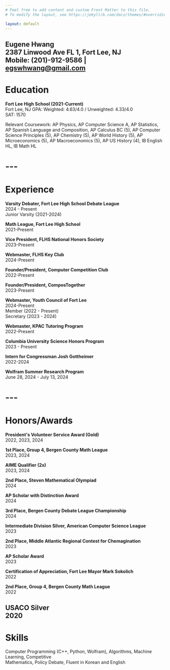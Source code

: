 ```yaml
---
# Feel free to add content and custom Front Matter to this file.
# To modify the layout, see https://jekyllrb.com/docs/themes/#overriding-theme-defaults

layout: default
---
```


<!-- # [Go back to main page][main] -->

**Eugene Hwang**  
2387 Linwood Ave FL 1, Fort Lee, NJ  
Mobile: (201)-912-9586 | egswhwang@gmail.com  
---

# **Education**

**Fort Lee High School (2021-Current)**  
Fort Lee, NJ     GPA: Weighted: 4.63/4.0 / Unweighted: 4.33/4.0   
SAT: 1570

Relevant Coursework: AP Physics, AP Computer Science A, AP Statistics, AP Spanish Language and Composition, AP Calculus BC (5), AP Computer Science Principles (5), AP Chemistry (5), AP World History (5), AP Microeconomics (5), AP Macroeconomics (5), AP US History (4), IB English HL, IB Math HL

# ---

# **Experience**

**Varsity Debater, Fort Lee High School Debate League**  
2024 \- Present  
             Junior Varsity (2021-2024)

**Math League, Fort Lee High School**  
2021-Present

**Vice President, FLHS National Honors Society**  
2023-Present

**Webmaster, FLHS Key Club**  
2024-Present

**Founder/President, Computer Competition Club**  
2022-Present

**Founder/President, ComposTogether**  
2023-Present

**Webmaster, Youth Council of Fort Lee**  
2024-Present  
	Member (2022 \- Present)  
	Secretary (2023 \- 2024\)

**Webmaster, KPAC Tutoring Program**  
2022-Present  

**Columbia University Science Honors Program**  
2023 \- Present

**Intern for Congressman Josh Gottheimer**  
2022-2024

**Wolfram Summer Research Program**  
June 28, 2024 \- July 13, 2024

# ---

# **Honors/Awards**

**President's Volunteer Service Award (Gold)**  
2022, 2023, 2024

**1st Place, Group 4, Bergen County Math League**  
2023, 2024

**AIME Qualifier (2x)**  
2023, 2024

**2nd Place, Steven Mathematical Olympiad**  
2024

**AP Scholar with Distinction Award**  
2024

**3rd Place, Bergen County Debate League Championship**  
2024

**Intermediate Division Silver, American Computer Science League**  
2023

**2nd Place, Middle Atlantic Regional Contest for Chemagination**   
2023

**AP Scholar Award**  
2023

**Certification of Appreciation, Fort Lee Mayor Mark Sokolich**  
2022

**2nd Place, Group 4, Bergen County Math League**  
2022

**USACO Silver**  
2020  
---

# **Skills**

Computer Programming (C++, Python, Wolfram), Algorithms, Machine Learning, Competitive  
Mathematics, Policy Debate, Fluent in Korean and English  

[main]: https://eugene-s-hwang.github.io/
